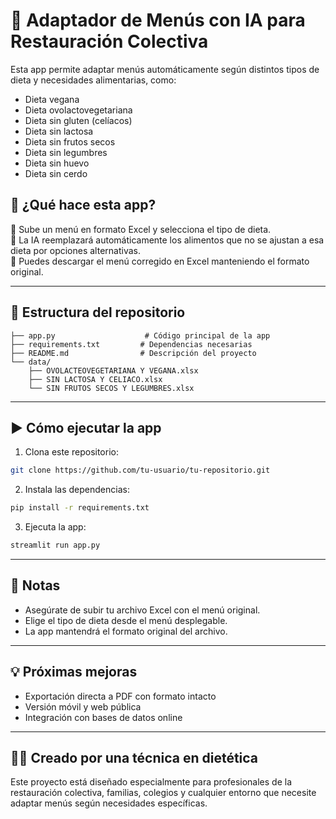 # 🥦 Adaptador de Menús con IA para Restauración Colectiva

Esta app permite adaptar menús automáticamente según distintos tipos de dieta y necesidades alimentarias, como:

- Dieta vegana
- Dieta ovolactovegetariana
- Dieta sin gluten (celíacos)
- Dieta sin lactosa
- Dieta sin frutos secos
- Dieta sin legumbres
- Dieta sin huevo
- Dieta sin cerdo

## 🚀 ¿Qué hace esta app?

🔄 Sube un menú en formato Excel y selecciona el tipo de dieta.  
🤖 La IA reemplazará automáticamente los alimentos que no se ajustan a esa dieta por opciones alternativas.  
📄 Puedes descargar el menú corregido en Excel manteniendo el formato original.

---

## 📁 Estructura del repositorio

```
├── app.py                    # Código principal de la app
├── requirements.txt         # Dependencias necesarias
├── README.md                # Descripción del proyecto
└── data/
    ├── OVOLACTEOVEGETARIANA Y VEGANA.xlsx
    ├── SIN LACTOSA Y CELIACO.xlsx
    └── SIN FRUTOS SECOS Y LEGUMBRES.xlsx
```

---

## ▶️ Cómo ejecutar la app

1. Clona este repositorio:
```bash
git clone https://github.com/tu-usuario/tu-repositorio.git
```

2. Instala las dependencias:
```bash
pip install -r requirements.txt
```

3. Ejecuta la app:
```bash
streamlit run app.py
```

---

## 📌 Notas

- Asegúrate de subir tu archivo Excel con el menú original.
- Elige el tipo de dieta desde el menú desplegable.
- La app mantendrá el formato original del archivo.

---

## 💡 Próximas mejoras

- Exportación directa a PDF con formato intacto
- Versión móvil y web pública
- Integración con bases de datos online

---

## 👩‍🍳 Creado por una técnica en dietética

Este proyecto está diseñado especialmente para profesionales de la restauración colectiva, familias, colegios y cualquier entorno que necesite adaptar menús según necesidades específicas.
